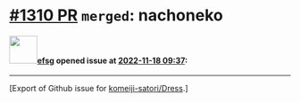 # [\#1310 PR](https://github.com/komeiji-satori/Dress/pull/1310) `merged`: nachoneko

#### <img src="https://avatars.githubusercontent.com/u/39408740?u=1e78e7165c466224727c2e9dc970d84e316163e1&v=4" width="50">[efsg](https://github.com/efsg) opened issue at [2022-11-18 09:37](https://github.com/komeiji-satori/Dress/pull/1310):






-------------------------------------------------------------------------------



[Export of Github issue for [komeiji-satori/Dress](https://github.com/komeiji-satori/Dress).]
